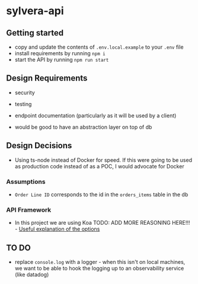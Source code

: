 # sylvera-api

## Getting started

- copy and update the contents of `.env.local.example` to your `.env` file
- install requirements by running `npm i`
- start the API by running `npm run start`

## Design Requirements

- security
- testing
- endpoint documentation (particularly as it will be used by a client)

- would be good to have an abstraction layer on top of db

## Design Decisions

- Using ts-node instead of Docker for speed. If this were going to be used as production code instead of as a POC, I would advocate for Docker

### Assumptions

- `Order Line ID` corresponds to the id in the `orders_items` table in the db

### API Framework

- In this project we are using Koa
  TODO: ADD MORE REASONING HERE!!! - [Useful explanation of the options](https://nodesource.com/blog/Express-Koa-Hapi/)

## TO DO

- replace `console.log` with a logger - when this isn't on local machines, we want to be able to hook the logging up to an observability service (like datadog)
